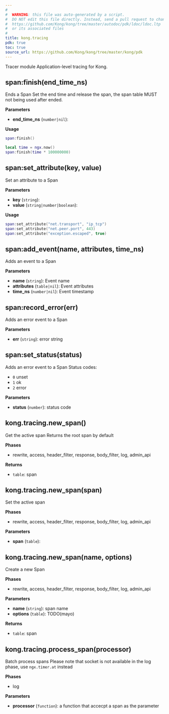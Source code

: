 ```yaml
---
#
#  WARNING: this file was auto-generated by a script.
#  DO NOT edit this file directly. Instead, send a pull request to change
#  https://github.com/Kong/kong/tree/master/autodoc/pdk/ldoc/ldoc.ltp
#  or its associated files
#
title: kong.tracing
pdk: true
toc: true
source_url: https://github.com/Kong/kong/tree/master/kong/pdk
---
```

<!-- vale off -->
Tracer module  Application-level tracing for Kong.




## span:finish(end_time_ns)

Ends a Span
 Set the end time and release the span,
 the span table MUST not being used after ended.

**Parameters**

* **end_time_ns** (`number|nil`):

**Usage**

``` lua
span:finish()

local time = ngx.now()
span:finish(time * 100000000)
```



## span:set_attribute(key, value)

Set an attribute to a Span

**Parameters**

* **key** (`string`):
* **value** (`string|number|boolean`):

**Usage**

``` lua
span:set_attribute("net.transport", "ip_tcp")
span:set_attribute("net.peer.port", 443)
span:set_attribute("exception.escaped", true)
```



## span:add_event(name, attributes, time_ns)

Adds an event to a Span

**Parameters**

* **name** (`string`):  Event name
* **attributes** (`table|nil`):  Event attributes
* **time_ns** (`number|nil`):  Event timestamp



## span:record_error(err)

Adds an error event to a Span

**Parameters**

* **err** (`string`):  error string



## span:set_status(status)

Adds an error event to a Span
 Status codes:
 - `0` unset
 - `1` ok
 - `2` error

**Parameters**

* **status** (`number`):  status code



## kong.tracing.new_span()

Get the active span
 Returns the root span by default

**Phases**

* rewrite, access, header_filter, response, body_filter, log, admin_api

**Returns**

* `table`:  span




## kong.tracing.new_span(span)

Set the active span

**Phases**

* rewrite, access, header_filter, response, body_filter, log, admin_api

**Parameters**

* **span** (`table`):



## kong.tracing.new_span(name, options)

Create a new Span

**Phases**

* rewrite, access, header_filter, response, body_filter, log, admin_api

**Parameters**

* **name** (`string`):  span name
* **options** (`table`):  TODO(mayo)

**Returns**

* `table`:  span




## kong.tracing.process_span(processor)

Batch process spans
 Please note that socket is not available in the log phase, use `ngx.timer.at` instead

**Phases**

* log

**Parameters**

* **processor** (`function`):  a function that accecpt a span as the parameter


